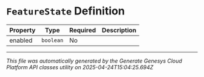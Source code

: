 # `FeatureState` Definition

| Property | Type | Required | Description |
|----------|------|----------|-------------|
| enabled | `boolean` | No |  |

---

*This file was automatically generated by the Generate Genesys Cloud Platform API classes utility on 2025-04-24T15:04:25.694Z*